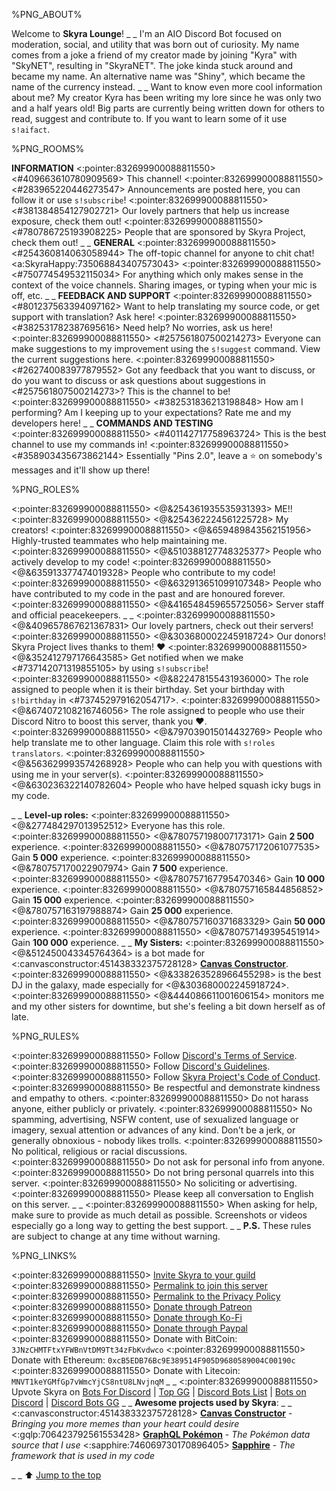 %PNG_ABOUT%


Welcome to **Skyra Lounge**!
_ _
I'm an AIO Discord Bot focused on moderation, social, and utility that was born out of curiosity. My name comes from a joke a friend of my creator made by joining "Kyra" with "SkyNET", resulting in "SkyraNET". The joke kinda stuck around and became my name. An alternative name was "Shiny", which became the name of the currency instead.
_ _
Want to know even more cool information about me? My creator Kyra has been writing my lore since he was only two and a half years old! Big parts are currently being written down for others to read, suggest and contribute to. If you want to learn some of it use `s!aifact`.


%PNG_ROOMS%


**INFORMATION**
<:pointer:832699900088811550> <#409663610780909569> This channel!
<:pointer:832699900088811550> <#283965220446273547> Announcements are posted here, you can follow it or use `s!subscribe`!
<:pointer:832699900088811550> <#381384854127902721> Our lovely partners that help us increase exposure, check them out!
<:pointer:832699900088811550> <#780786725193908225> People that are sponsored by Skyra Project, check them out!
_ _
**GENERAL**
<:pointer:832699900088811550> <#254360814063058944> The off-topic channel for anyone to chit chat! <a:SkyraHappy:735068843407573043>
<:pointer:832699900088811550> <#750774549532115034> For anything which only makes sense in the context of the voice channels. Sharing images, or typing when your mic is off, etc.
_ _
**FEEDBACK AND SUPPORT**
<:pointer:832699900088811550> <#801237563394097162> Want to help translating my source code, or get support with translation? Ask here!
<:pointer:832699900088811550> <#382531782387695616> Need help? No worries, ask us here!
<:pointer:832699900088811550> <#257561807500214273> Everyone can make suggestions to my improvement using the `s!suggest` command. View the current suggestions here.
<:pointer:832699900088811550> <#262740083977879552> Got any feedback that you want to discuss, or do you want to discuss or ask questions about suggestions in <#257561807500214273>? This is the channel to be!
<:pointer:832699900088811550> <#382531836213198848> How am I performing? Am I keeping up to your expectations? Rate me and my developers here!
_ _
**COMMANDS AND TESTING**
<:pointer:832699900088811550> <#401142717758963724> This is the best channel to use my commands in!
<:pointer:832699900088811550> <#358903435673862144> Essentially "Pins 2.0", leave a ⭐ on somebody's messages and it'll show up there!


%PNG_ROLES%


<:pointer:832699900088811550> <@&254361935535931393> ME!!
<:pointer:832699900088811550> <@&254362224561225728> My creators!
<:pointer:832699900088811550> <@&659489843562151956> Highly-trusted teammates who help maintaining me.
<:pointer:832699900088811550> <@&510388127748325377> People who actively develop to my code!
<:pointer:832699900088811550> <@&635913377474019328> People who contribute to my code!
<:pointer:832699900088811550> <@&632913651099107348> People who have contributed to my code in the past and are honoured forever.
<:pointer:832699900088811550> <@&416548459655725056> Server staff and official peacekeepers.
_ _
<:pointer:832699900088811550> <@&409657867621367831> Our lovely partners, check out their servers!
<:pointer:832699900088811550> <@&303680002245918724> Our donors! Skyra Project lives thanks to them! ❤️
<:pointer:832699900088811550> <@&352412797176643585> Get notified when we make <#737142071319855105> by using `s!subscribe`!
<:pointer:832699900088811550> <@&822478155431936000> The role assigned to people when it is their birthday. Set your birthday with `s!birthday` in <#737452979162054717>.
<:pointer:832699900088811550> <@&674072108216746056> The role assigned to people who use their Discord Nitro to boost this server, thank you :heart:.
<:pointer:832699900088811550> <@&797039015014432769> People who help translate me to other language. Claim this role with `s!roles translators`.
<:pointer:832699900088811550> <@&563629993574268928> People who can help you with questions with using me in your server(s).
<:pointer:832699900088811550> <@&630236322140782604> People who have helped squash icky bugs in my code.


_ _
**Level-up roles:**
<:pointer:832699900088811550> <@&277484297013952512> Everyone has this role.
<:pointer:832699900088811550> <@&780757198007173171> Gain **2 500** experience.
<:pointer:832699900088811550> <@&780757172061077535> Gain **5 000** experience.
<:pointer:832699900088811550> <@&780757170022907974> Gain **7 500** experience.
<:pointer:832699900088811550> <@&780757167795470346> Gain **10 000** experience.
<:pointer:832699900088811550> <@&780757165844856852> Gain **15 000** experience.
<:pointer:832699900088811550> <@&780757163197988874> Gain **25 000** experience.
<:pointer:832699900088811550> <@&780757160371683329> Gain **50 000** experience.
<:pointer:832699900088811550> <@&780757149395451914> Gain **100 000** experience.
_ _
**My Sisters:**
<:pointer:832699900088811550> <@&512450043345764364> is a bot made for <:canvasconstructor:451438332375728128> [__Canvas Constructor__](https://canvasconstructor.js.org).
<:pointer:832699900088811550> <@&338263528966455298> is the best DJ in the galaxy, made especially for <@&303680002245918724>.
<:pointer:832699900088811550> <@&444086611001606154> monitors me and my other sisters for downtime, but she's feeling a bit down herself as of late.


%PNG_RULES%


<:pointer:832699900088811550> Follow [Discord's Terms of Service](https://discord.com/terms).
<:pointer:832699900088811550> Follow [Discord's Guidelines](https://discord.com/guidelines).
<:pointer:832699900088811550> Follow [Skyra Project's Code of Conduct](https://github.com/skyra-project/skyra/blob/main/.github/CODE_OF_CONDUCT.md).
<:pointer:832699900088811550> Be respectful and demonstrate kindness and empathy to others.
<:pointer:832699900088811550> Do not harass anyone, either publicly or privately.
<:pointer:832699900088811550> No spamming, advertising, NSFW content, use of sexualized language or imagery, sexual attention or advances of any kind. Don't be a jerk, or generally obnoxious - nobody likes trolls.
<:pointer:832699900088811550> No political, religious or racial discussions.
<:pointer:832699900088811550> Do not ask for personal info from anyone.
<:pointer:832699900088811550> Do not bring personal quarrels into this server. 
<:pointer:832699900088811550> No soliciting or advertising.
<:pointer:832699900088811550> Please keep all conversation to English on this server.
_ _
<:pointer:832699900088811550> When asking for help, make sure to provide as much detail as possible. Screenshots or videos especially go a long way to getting the best support.
_ _
**P.S.** These rules are subject to change at any time without warning.


%PNG_LINKS%


<:pointer:832699900088811550> [Invite Skyra to your guild](https://invite.skyra.pw)
<:pointer:832699900088811550> [Permalink to join this server](https://join.skyra.pw)
<:pointer:832699900088811550> [Permalink to the Privacy Policy](https://skyra.pw/privacy)
<:pointer:832699900088811550> [Donate through Patreon](https://donate.skyra.pw/patreon)
<:pointer:832699900088811550> [Donate through Ko-Fi](https://donate.skyra.pw/kofi)
<:pointer:832699900088811550> [Donate through Paypal](https://donate.skyra.pw/paypal)
<:pointer:832699900088811550> Donate with BitCoin: `3JNzCHMTFtxYFWBnVtDM9Tt34zFbKvdwco`
<:pointer:832699900088811550> Donate with Ethereum: `0xcB5EDB76Bc9E389514F905D9680589004C00190c`
<:pointer:832699900088811550> Donate with Litecoin: `MNVT1keYGMfGp7vWmcYjCS8ntU8LNvjnqM`
_ _
<:pointer:832699900088811550> Upvote Skyra on [Bots For Discord](https://botsfordiscord.com/bots/266624760782258186) | [Top GG](https://top.gg/bot/266624760782258186) | [Discord Bots List](https://discordbotlist.com/bots/266624760782258186) | [Bots on Discord](https://bots.ondiscord.xyz/bots/266624760782258186) | [Discord Bots GG](https://discord.bots.gg/bots/266624760782258186)
_ _
**Awesome projects used by Skyra**:
_ _
<:canvasconstructor:451438332375728128> [__Canvas Constructor__](https://canvasconstructor.js.org) - *Bringing you more memes than your heart could desire*
<:gqlp:706423792561553428> [__GraphQL Pokémon__](https://graphqlpokemon.favware.tech) - *The Pokémon data source that I use*
<:sapphire:746069730170896405> [__Sapphire__](https://sapphirejs.com) - *The framework that is used in my code*

_ _
⬆️ [Jump to the top](%JUMP_TO_TOP%)
